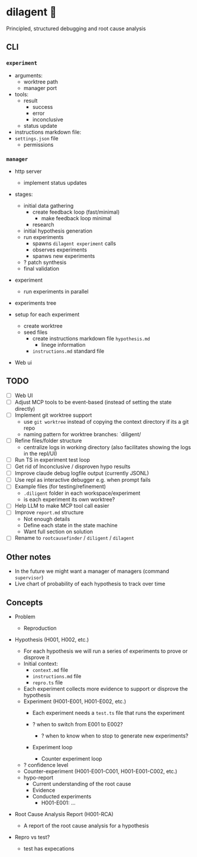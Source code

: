 # dilagent 🦛

Principled, structured debugging and root cause analysis

## CLI

### `experiment`

- arguments:
  - worktree path
  - manager port
- tools:
  - result
    - success
    - error
    - inconclusive
  - status update
- instructions markdown file:
- `settings.json` file
  - permissions

### `manager`

- http server
  - implement status updates
- stages:
  - initial data gathering
    - create feedback loop (fast/minimal)
      - make feedback loop minimal
    - research
  - initial hypothesis generation
  - run experiments
    - spawns `dilagent experiment` calls
    - observes experiments
    - spanws new experiments
  - ? patch synthesis
  - final validation
- experiment
  - run experiments in parallel
- experiments tree

- setup for each experiment
  - create worktree
  - seed files
    - create instructions markdown file `hypothesis.md`
      - linege information
    - `instructions.md` standard file
- Web ui

## TODO

- [ ] Web UI
- [ ] Adjust MCP tools to be event-based (instead of setting the state directly)
- [ ] Implement git worktree support
  - use `git worktree` instead of copying the context directory if its a git repo
  - naming pattern for worktree branches: `diligent/
- [ ] Refine files/folder structure
  -  centralize logs in working directory (also facilitates showing the logs in the repl/UI)
- [ ] Run TS in experiment test loop
- [ ] Get rid of Inconclusive / disproven hypo results
- [ ] Improve claude debug logfile output (currently JSONL)
- [ ] Use repl as interactive debugger e.g. when prompt fails
- [ ] Example files (for testing/refinement)
  - `.diligent` folder in each workspace/experiment
  - is each experiment its own worktree?
- [ ] Help LLM to make MCP tool call easier
- [ ] Improve `report.md` structure
  - Not enough details
  - Define each state in the state machine
  - Want full section on solution
- [ ] Rename to `rootcausefinder` / `diligent` / `dilagent`

## Other notes

- In the future we might want a manager of managers (command `supervisor`)
- Live chart of probability of each hypothesis to track over time

## Concepts

- Problem
  - Reproduction
- Hypothesis (H001, H002, etc.)
  - For each hypothesis we will run a series of experiments to prove or disprove it
  - Initial context:
    - `context.md` file
    - `instructions.md` file
    - `repro.ts` file
  - Each experiment collects more evidence to support or disprove the hypothesis
  - Experiment (H001-E001, H001-E002, etc.)
    - Each experiment needs a `test.ts` file that runs the experiment

    - ? when to switch from E001 to E002?
      - ? when to know when to stop to generate new experiments?
    - Experiment loop
      - Counter experiment loop
  - ? confidence level
  - Counter-experiment (H001-E001-C001, H001-E001-C002, etc.)
  - hypo-report
    - Current understanding of the root cause
    - Evidence
    - Conducted experiments
      - H001-E001: ...
- Root Cause Analysis Report (H001-RCA)
  - A report of the root cause analysis for a hypothesis

- Repro vs test?
  - test has expecations